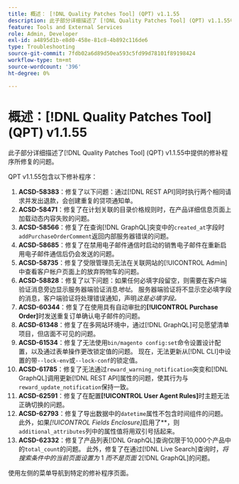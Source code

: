```yaml
---
title: 概述： [!DNL Quality Patches Tool] (QPT) v1.1.55
description: 此子部分详细描述了 [!DNL Quality Patches Tool] (QPT) v1.1.55中提供的修补程序所修复的问题。
feature: Tools and External Services
role: Admin, Developer
exl-id: a4895d1b-e8d0-458e-81c8-4b892c116de6
type: Troubleshooting
source-git-commit: 7fdb02a6d89d50ea593c5fd99d78101f89198424
workflow-type: tm+mt
source-wordcount: '396'
ht-degree: 0%

---
```


# 概述：[!DNL Quality Patches Tool] (QPT) v1.1.55

此子部分详细描述了[!DNL Quality Patches Tool] (QPT) v1.1.55中提供的修补程序所修复的问题。

QPT v1.1.55包含以下修补程序：

1. **ACSD-58383**：修复了以下问题：通过[!DNL REST API]同时执行两个相同请求并发出退款，会创建重复的贷项通知单。
1. **ACSD-58471**：修复了在计划关联的目录价格规则时，在产品详细信息页面上加载动态内容失败的问题。
1. **ACSD-58566**：修复了在查询[!DNL GraphQL]突变中的`created_at`字段时`addPurchaseOrderComment`返回内部服务器错误的问题。
1. **ACSD-58685**：修复了在禁用电子邮件通信时启动的销售电子邮件在重新启用电子邮件通信后仍会发送的问题。
1. **ACSD-58735**：修复了受限管理员无法在关联网站的[!UICONTROL Admin]中查看客户帐户页面上的放弃购物车的问题。
1. **ACSD-58828**：修复了以下问题：如果任何必填字段留空，则需要在客户端验证消息旁边显示服务器端验证消息&#x200B;*地址*。 服务器端验证将不显示空必填字段的消息，客户端验证将处理错误通知，声明&#x200B;*这是必填字段。*
1. **ACSD-60344**：修复了在使用具有自动审批的&#x200B;**[!UICONTROL Purchase Order]**&#x200B;时发送重复订单确认电子邮件的问题。
1. **ACSD-61348**：修复了在多网站环境中，通过[!DNL GraphQL]可见愿望清单项目，但店面不可见的问题。
1. **ACSD-61534**：修复了无法使用`bin/magento config:set`命令设置设计配置，以及通过表单操作更改锁定值的问题。 现在，无法更新从[!DNL CLI]中设置的带`--lock-env`或`--lock-conf`的锁定值。
1. **ACSD-61785**：修复了无法通过`reward_warning_notification`突变和[!DNL GraphQL]调用更新[!DNL REST API]属性的问题，使其行为与`reward_update_notification`保持一致。
1. **ACSD-62591**：修复了在配置&#x200B;**[!UICONTROL User Agent Rules]**&#x200B;时主题无法正确切换的问题。
1. **ACSD-62793**：修复了导出数据中的`datetime`属性不包含时间组件的问题。 此外，如果&#x200B;*[!UICONTROL Fields Enclosure]*&#x200B;启用了&#x200B;**，则`additional_attributes`列中的属性值将用双引号括起来。
1. **ACSD-62332**：修复了产品列表[!DNL GraphQL]查询仅限于10,000个产品中的`total_count`的问题。 此外，修复了在通过[!DNL Live Search]查询时，*将搜索条件中的当前页面设置为* 1 *而不是页面* 2[!DNL GraphQL]的问题。

使用左侧的菜单导航到特定的修补程序页面。
